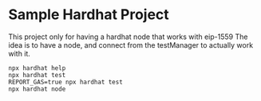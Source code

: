 # Sample Hardhat Project

This project only for having a hardhat node that works with eip-1559
The idea is to have a node, and connect from the testManager to actually work with it.

```shell
npx hardhat help
npx hardhat test
REPORT_GAS=true npx hardhat test
npx hardhat node
```
